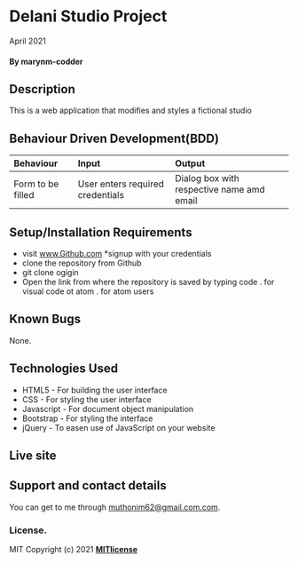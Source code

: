 # Delani Studio Project
April 2021
#### By **marynm-codder**
## Description
This is a web application that modifies and styles a fictional studio
## Behaviour Driven Development(BDD)
|Behaviour| Input| Output|
|:--------|:-----|:------|
|Form to be filled| User enters required credentials| Dialog box with respective name amd email|
## Setup/Installation Requirements
* visit www.Github.com
*signup with your credentials
* clone the repository from Github
* git clone ogigin
* Open the link from where the repository is saved by typing code . for visual code ot atom . for atom users
## Known Bugs
None.
## Technologies Used
* HTML5 - For building the user interface
* CSS - For styling the user interface
* Javascript - For document object manipulation
* Bootstrap - For styling the interface
* jQuery - To easen use of JavaScript on your website
## Live site

## Support and contact details
You can get to me through muthonim62@gmail.com.com.
### License.
MIT Copyright (c) 2021 **[MITlicense](LICENSE)**